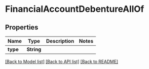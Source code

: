 # FinancialAccountDebentureAllOf

## Properties
Name | Type | Description | Notes
------------ | ------------- | ------------- | -------------
**type** | **String** |  | 

[[Back to Model list]](../README.md#documentation-for-models) [[Back to API list]](../README.md#documentation-for-api-endpoints) [[Back to README]](../README.md)



